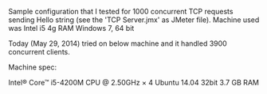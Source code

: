 Sample configuration that I tested for 1000 concurrent TCP requests sending Hello string (see the 'TCP Server.jmx' as JMeter file).  Machine used was Intel i5 4g RAM Windows 7,  64 bit


Today (May 29, 2014) tried on below machine and it handled 3900 concurrent clients.  

Machine spec:

Intel® Core™ i5-4200M CPU @ 2.50GHz × 4 
Ubuntu 14.04 32bit 3.7 GB RAM
